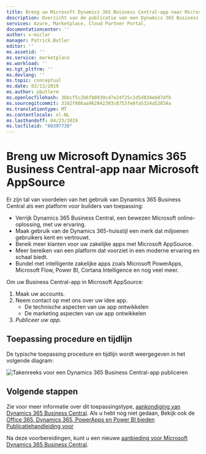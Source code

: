 ```yaml
---
title: Breng uw Microsoft Dynamics 365 Business Central-app naar Microsoft AppSource | Microsoft Docs
description: Overzicht van de publicatie van een Dynamics 365 Business Central-app naar Microsoft AppSource.
services: Azure, Marketplace, Cloud Partner Portal,
documentationcenter: ''
author: v-miclar
manager: Patrick.Butler
editor: ''
ms.assetid: ''
ms.service: marketplace
ms.workload: ''
ms.tgt_pltfrm: ''
ms.devlang: ''
ms.topic: conceptual
ms.date: 03/13/2019
ms.author: pbutlerm
ms.openlocfilehash: 3bbcf5c2b6fb0939c47e24f25c1d5d834eb07dfb
ms.sourcegitcommit: 3102f886aa962842303c8753fe8fa5324a52834a
ms.translationtype: MT
ms.contentlocale: nl-NL
ms.lasthandoff: 04/23/2019
ms.locfileid: "60397738"
---
```

# <a name="bring-your-microsoft-dynamics-365-business-central-app-into-microsoft-appsource"></a>Breng uw Microsoft Dynamics 365 Business Central-app naar Microsoft AppSource

Er zijn tal van voordelen van het gebruik van Dynamics 365 Business Central als een platform voor builders van toepassing:

-   Verrijk Dynamics 365 Business Central, een bewezen Microsoft online-oplossing, met uw ervaring.
-   Maak gebruik van de Dynamics 365-huisstijl een merk dat miljoenen gebruikers kent en vertrouwt.
-   Bereik meer klanten voor uw zakelijke apps met Microsoft AppSource.
-   Meer bereiken van een platform dat voorziet in een moderne ervaring en schaal biedt.
-   Bundel met intelligente zakelijke apps zoals Microsoft PowerApps, Microsoft Flow, Power BI, Cortana Intelligence en nog veel meer.

Om uw Business Central-app in Microsoft AppSource:

1.  Maak uw accounts.
2.  Neem contact op met ons over uw idee app.
    - De technische aspecten van uw app ontwikkelen
    - De marketing aspecten van uw app ontwikkelen
4.  *Publiceer uw app.*


## <a name="application-process-and-timeline"></a>Toepassing procedure en tijdlijn

De typische toepassing procedure en tijdlijn wordt weergegeven in het volgende diagram: 

![Takenreeks voor een Dynamics 365 Business Central-app publiceren](./media/d365-financials/image001.png)


## <a name="next-steps"></a>Volgende stappen

Zie voor meer informatie over dit toepassingstype, [aankondiging van Dynamics 365 Business Central](https://dynamics.microsoft.com/business-central/finance-and-operations-business-edition-to-business-central/).  Als u hebt nog niet gedaan, Bekijk ook de [Office 365, Dynamics 365, PowerApps en Power BI bieden Publicatiehandleiding voor](../appsource-offer-publishing-guide.md)

Na deze voorbereidingen, kunt u een nieuwe [aanbieding voor Microsoft Dynamics 365 Business Central](./d365-finance-create-new-offer.md).
